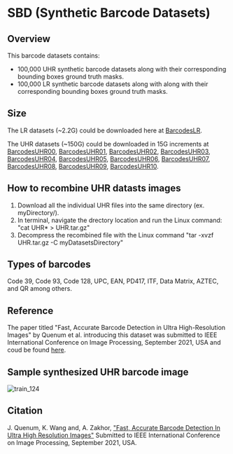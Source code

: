 # SBD (Synthetic Barcode Datasets)

## Overview
This barcode datasets contains:

- 100,000 UHR synthetic barcode datasets along with their corresponding bounding boxes ground truth masks.
- 100,000 LR synthetic barcode datasets along with along with their corresponding bounding boxes ground truth masks.

## Size
The LR datasets (~2.2G) could be downloaded here at [BarcodesLR](https://drive.google.com/drive/u/1/my-drive).

The UHR datasets (~150G) could be downloaded in 15G increments at [BarcodesUHR00](https://drive.google.com/drive/u/3/my-drive), [BarcodesUHR01](), [BarcodesUHR02](), [BarcodesUHR03](), [BarcodesUHR04](), [BarcodesUHR05](https://drive.google.com/drive/u/4/my-drive), [BarcodesUHR06](https://drive.google.com/drive/u/6/my-drive), [BarcodesUHR07](https://drive.google.com/drive/u/7/my-drive), [BarcodesUHR08](https://drive.google.com/drive/u/8/my-drive), [BarcodesUHR09](), [BarcodesUHR10](). 

## How to recombine UHR datasts images
1. Download all the individual UHR files into the same directory (ex. myDirectory/).
2. In terminal, navigate the drectory location and run the Linux command: "cat UHR* > UHR.tar.gz"
3. Decompress the recombined file with the Linux command "tar -xvzf UHR.tar.gz -C myDatasetsDirectory"



## Types of barcodes
Code 39, Code 93, Code 128, UPC, EAN, PD417, ITF, Data Matrix, AZTEC, and QR among others.

## Reference
The paper titled "Fast, Accurate Barcode Detection in Ultra High-Resolution Images" by Quenum et al. introducing this dataset was submitted to IEEE International Conference on Image Processing, September 2021, USA and coud be found [here](https://arxiv.org/abs/2102.06868).

## Sample synthesized UHR barcode image
![train_124](https://user-images.githubusercontent.com/82744965/115137026-8f987480-9ff1-11eb-8628-d47f54d622d2.png)

## Citation
J. Quenum, K. Wang and, A. Zakhor, ["Fast, Accurate Barcode Detection In Ultra High Resolution
Images"](https://arxiv.org/abs/2102.06868) Submitted to IEEE International Conference on Image Processing, September 2021, USA.



